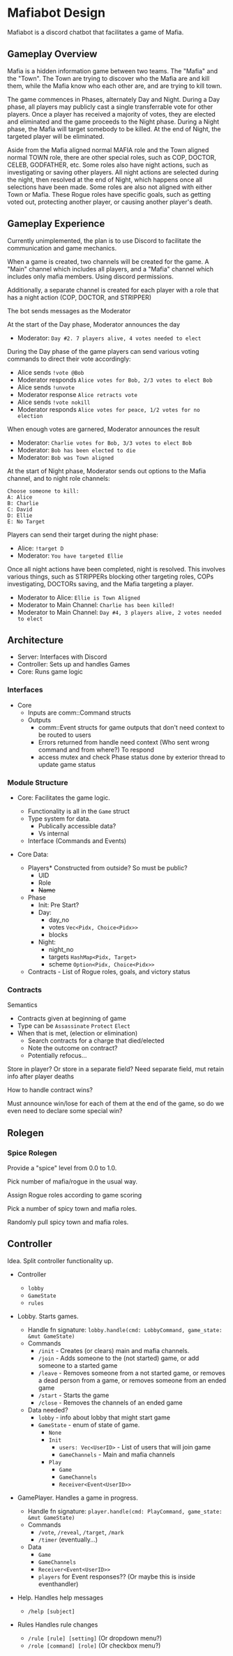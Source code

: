 
# Mafiabot Design

Mafiabot is a discord chatbot that facilitates a game of Mafia.

## Gameplay Overview

Mafia is a hidden information game between two teams. The "Mafia" and the "Town". The Town are trying to discover who the Mafia are and kill them, while the Mafia know who each other are, and are trying to kill town.

The game commences in Phases, alternately Day and Night. During a Day phase, all players may publicly cast a single transferrable vote for other players. Once a player has received a majority of votes, they are elected and eliminated and the game proceeds to the Night phase. During a Night phase, the Mafia will target somebody to be killed. At the end of Night, the targeted player will be eliminated.

Aside from the Mafia aligned normal MAFIA role and the Town aligned normal TOWN role, there are other special roles, such as COP, DOCTOR, CELEB, GODFATHER, etc. Some roles also have night actions, such as investigating or saving other players. All night actions are selected during the night, then resolved at the end of Night, which happens once all selections have been made. Some roles are also not aligned with either Town or Mafia. These Rogue roles have specific goals, such as getting voted out, protecting another player, or causing another player's death.

## Gameplay Experience

Currently unimplemented, the plan is to use Discord to facilitate the communication and game mechanics.

When a game is created, two channels will be created for the game. A "Main" channel which includes all players, and a "Mafia" channel which includes only mafia members. Using discord permissions.

Additionally, a separate channel is created for each player with a role that has a night action (COP, DOCTOR, and STRIPPER)

The bot sends messages as the Moderator

At the start of the Day phase, Moderator announces the day
- Moderator: `Day #2. 7 players alive, 4 votes needed to elect`

During the Day phase of the game players can send various voting commands to direct their vote accordingly:
- Alice sends `!vote @Bob`
- Moderator responds `Alice votes for Bob, 2/3 votes to elect Bob`
- Alice sends `!unvote`
- Moderator response `Alice retracts vote`
- Alice sends `!vote nokill`
- Moderator responds `Alice votes for peace, 1/2 votes for no election`

When enough votes are garnered, Moderator announces the result
- Moderator: `Charlie votes for Bob, 3/3 votes to elect Bob`
- Moderator: `Bob has been elected to die`
- Moderator: `Bob was Town aligned`

At the start of Night phase, Moderator sends out options to the Mafia channel, and to night role channels:
```
Choose someone to kill:
A: Alice
B: Charlie
C: David
D: Ellie
E: No Target
```

Players can send their target during the night phase:
- Alice: `!target D`
- Moderator: `You have targeted Ellie`

Once all night actions have been completed, night is resolved. This involves various things, such as STRIPPERs blocking other targeting roles, COPs investigating, DOCTORs saving, and the Mafia targeting a player.
- Moderator to Alice: `Ellie is Town Aligned`
- Moderator to Main Channel: `Charlie has been killed!`
- Moderator to Main Channel: `Day #4, 3 players alive, 2 votes needed to elect`

## Architecture

- Server: Interfaces with Discord
- Controller: Sets up and handles Games
- Core: Runs game logic

### Interfaces

- Core
    - Inputs are comm::Command structs
    - Outputs
        - comm::Event structs for game outputs that don't need context to be routed to users
        - Errors returned from handle need context (Who sent wrong command and from where?) To respond
        - access mutex and check Phase status done by exterior thread to update game status

### Module Structure

- Core: Facilitates the game logic.
    - Functionality is all in the `Game` struct
    - Type system for data.
        - Publically accessible data?
        - Vs internal
    - Interface (Commands and Events)

- Core Data:
    - Players* Constructed from outside? So must be public?
        - UID
        - Role
        - ~~Name~~
    - Phase
        - Init: Pre Start?
        - Day:
            - day_no
            - votes `Vec<Pidx, Choice<Pidx>>`
            - blocks
        - Night:
            - night_no
            - targets `HashMap<Pidx, Target>`
            - scheme `Option<Pidx, Choice<Pidx>>`
    - Contracts - List of Rogue roles, goals, and victory status

### Contracts

Semantics
- Contracts given at beginning of game
- Type can be `Assassinate` `Protect` `Elect`
- When that is met, (election or elimination)
    - Search contracts for a charge that died/elected
    - Note the outcome on contract?
    - Potentially refocus...

Store in player? Or store in a separate field?
Need separate field, mut retain info after player deaths

How to handle contract wins?

Must announce win/lose for each of them at the end of the game, so do we even need to declare some special win?

## Rolegen

### Spice Rolegen

Provide a "spice" level from 0.0 to 1.0. 

Pick number of mafia/rogue in the usual way.

Assign Rogue roles according to game scoring

Pick a number of spicy town and mafia roles.

Randomly pull spicy town and mafia roles.


## Controller

Idea. Split controller functionality up.

- Controller
    - `lobby`
    - `GameState`
    - `rules`

- Lobby. Starts games.
    - Handle fn signature: `lobby.handle(cmd: LobbyCommand, game_state: &mut GameState)`
    - Commands
        - `/init` - Creates (or clears) main and mafia channels.
        - `/join` - Adds someone to the (not started) game, or add someone to a started game
        - `/leave` - Removes someone from a not started game, or removes a dead person from a game, or removes someone from an ended game
        - `/start` - Starts the game
        - `/close` - Removes the channels of an ended game
    - Data needed?
        - `lobby` - info about lobby that might start game
        - `GameState` - enum of state of game.
            - `None`
            - `Init`
                - `users: Vec<UserID>` - List of users that will join game
                - `GameChannels` - Main and mafia channels
            - `Play`
                - `Game`
                - `GameChannels`
                - `Receiver<Event<UserID>>`
- GamePlayer. Handles a game in progress.
    - Handle fn signature: `player.handle(cmd: PlayCommand, game_state: &mut GameState)`
    - Commands
        - `/vote`, `/reveal`, `/target`, `/mark`
        - `/timer` (eventually...)
    - Data
        - `Game`
        - `GameChannels`
        - `Receiver<Event<UserID>>`
        - `players` for Event responses?? (Or maybe this is inside eventhandler)
- Help. Handles help messages
    - `/help [subject]`
- Rules Handles rule changes
    - `/rule [rule] [setting]` (Or dropdown menu?)
    - `/role [command] [role]` (Or checkbox menu?)